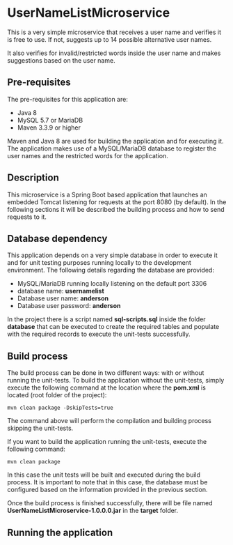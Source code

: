 # UserNameListMicroservice
This is a very simple microservice that receives a user name and verifies it is free to use. If not, suggests up to 14 possible alternative user names.

It also verifies for invalid/restricted words inside the user name and makes suggestions based on the user name.

## Pre-requisites
The pre-requisites for this application are:
+ Java 8
+ MySQL 5.7 or MariaDB
+ Maven 3.3.9 or higher

Maven and Java 8 are used for building the application and for executing it. The application makes use of a MySQL/MariaDB database to register the user names and the restricted words for the application.

## Description
This microservice is a Spring Boot based application that launches an embedded Tomcat listening for requests at the port 8080 (by default). In the following sections it will be described the building process and how to send requests to it.

## Database dependency
This application depends on a very simple database in order to execute it and for unit testing purposes running locally to the development environment. The following details regarding the database are provided:
+ MySQL/MariaDB running locally listening on the default port 3306
+ database name: <strong>usernamelist</strong>
+ Database user name: <strong>anderson</strong>
+ Database user password: <strong>anderson</strong>

In the project there is a script named <strong>sql-scripts.sql</strong> inside the folder <strong>database</strong> that can be executed to create the required tables and populate with the required records to execute the unit-tests successfully.

## Build process
The build process can be done in two different ways: with or without running the unit-tests. To build the application without the unit-tests, simply execute the following command at the location where the <strong>pom.xml</strong> is located (root folder of the project):
```
mvn clean package -DskipTests=true
```
The command above will perform the compilation and building process skipping the unit-tests.

If you want to build the application running the unit-tests, execute the following command:
```
mvn clean package
```
In this case the unit tests will be built and executed during the build process. It is important to note that in this case, the database must be configured based on the information provided in the previous section.

Once the build process is finished successfully, there will be file named <strong>UserNameListMicroservice-1.0.0.0.jar</strong> in the <strong>target</strong> folder.

## Running the application

